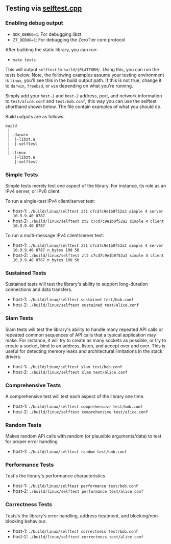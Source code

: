 ## Testing via [selftest.cpp](test/selftest.cpp)

### Enabling debug output

 - `SDK_DEBUG=1`: For debugging libzt
 - `ZT_DEBUG=1`: For debugging the ZeroTier core protocol

After building the static library, you can run:

 - `make tests`

 This will output `selftest` to `build/$PLATFORM/`. Using this, you can run the tests below. Note, the following examples assume your testing environment is `linux`, you'll see this in the build output path. If this is not true, change it to `darwin`, `freebsd`, or `win` depending on what you're running.

 Simply add your `host-1` and `host-2` address, port, and network information to `test/alice.conf` and `test/bob.conf`, this way you can use the selftest shorthand shown below. The file contain examples of what you should do.

Build outputs are as follows:

```
build
 |
 |--darwin
 |  |-libzt.a
 |  |-selftest
 |
 |--linux
    |-libzt.a
    |-selftest
```

### Simple Tests

Simple tests merely test one aspect of the library. For instance, its role as an IPv4 server, or IPv6 client.

To run a single-test IPv4 client/server test:

  - host-1: `./build/linux/selftest zt1 c7cd7c9e1b0f52a2 simple 4 server 10.9.9.40 8787`
  - host-2: `./build/linux/selftest zt2 c7cd7c9e1b0f52a2 simple 4 client 10.9.9.40 8787`

To run a multi-message IPv4 client/server test:

  - host-1: `./build/linux/selftest zt1 c7cd7c9e1b0f52a2 simple 4 server 10.9.9.40 8787 n_bytes 100 50`
  - host-2: `./build/linux/selftest zt2 c7cd7c9e1b0f52a2 simple 4 client 10.9.9.40 8787 n_bytes 100 50`

### Sustained Tests

Sustained tests will test the library's ability to support long-duration connections and data transfers.

 - host-1: `./build/linux/selftest sustained test/bob.conf`
 - host-2: `./build/linux/selftest sustained test/alice.conf`

### Slam Tests

Slam tests will test the library's ability to handle many repeated API calls or repeated common sequences of API calls that a typical application may make. For instance, it will try to create as many sockets as possible, or try to create a socket, bind to an address, listen, and accept over and over. This is useful for detecting memory leaks and architectural limitations in the stack drivers.

 - host-1: `./build/linux/selftest slam test/bob.conf`
 - host-2: `./build/linux/selftest slam test/alice.conf`

### Comprehensive Tests

A comprehensive test will test each aspect of the library one time.

 - host-1: `./build/linux/selftest comprehensive test/bob.conf`
 - host-2: `./build/linux/selftest comprehensive test/alice.conf`

### Random Tests

Makes random API calls with random (or plausible arguments/data) to test for proper error handling

 - host-1: `./build/linux/selftest random test/bob.conf`

### Performance Tests

Test's the library's performance characteristics

 - host-1: `./build/linux/selftest performance test/bob.conf`
 - host-2: `./build/linux/selftest performance test/alice.conf`

### Correctness Tests

Tests's the library's error handling, address treatment, and blocking/non-blocking behaviour.

 - host-1: `./build/linux/selftest correctness test/bob.conf`
 - host-2: `./build/linux/selftest correctness test/alice.conf`



